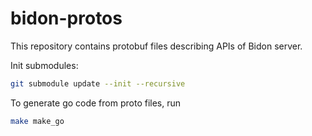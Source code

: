 # bidon-protos

This repository contains protobuf files describing APIs of Bidon server.

Init submodules:

```bash
git submodule update --init --recursive
```

To generate go code from proto files, run  

```bash
make make_go
```
